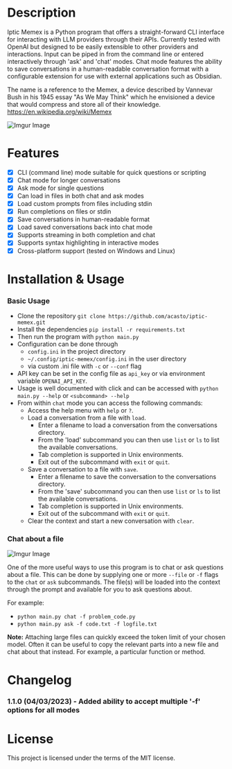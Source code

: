 # Description

Iptic Memex is a Python program that offers a straight-forward CLI interface for interacting with LLM providers through
their APIs. Currently tested with OpenAI but designed to be easily extensible to other providers and interactions. Input
can be piped in from the command line or entered interactively through 'ask' and 'chat' modes. Chat mode features the
ability to save conversations in a human-readable conversation format with a configurable extension for use with external
applications such as Obsidian.

The name is a reference to the Memex, a device described by Vannevar Bush in his 1945 essay "As We May Think" which he
envisioned a device that would compress and store all of their knowledge. https://en.wikipedia.org/wiki/Memex

![Imgur Image](https://i.imgur.com/XLJ4AuY.gif)

# Features

- [x] CLI (command line) mode suitable for quick questions or scripting
- [x] Chat mode for longer conversations
- [x] Ask mode for single questions 
- [x] Can load in files in both chat and ask modes
- [x] Load custom prompts from files including stdin
- [x] Run completions on files or stdin
- [x] Save conversations in human-readable format
- [x] Load saved conversations back into chat mode
- [x] Supports streaming in both completion and chat
- [x] Supports syntax highlighting in interactive modes
- [x] Cross-platform support (tested on Windows and Linux)

# Installation & Usage

### Basic Usage

- Clone the repository
`git clone https://github.com/acasto/iptic-memex.git`
- Install the dependencies
`pip install -r requirements.txt`
- Then run the program with `python main.py`
- Configuration can be done through
  - `config.ini` in the project directory
  - `~/.config/iptic-memex/config.ini` in the user directory
  - via custom .ini file with `-c` or `--conf` flag
- API key can be set in the config file as `api_key` or via environment variable `OPENAI_API_KEY`.
- Usage is well documented with click and can be accessed with `python main.py --help` or `<subcommand> --help`
- From within `chat` mode you can access the following commands: 
  - Access the help menu with `help` or `?`.
  - Load a conversation from a file with `load`.
    - Enter a filename to load a conversation from the conversations directory.
    - From the 'load' subcommand you can then use `list` or `ls` to list the available conversations.
    - Tab completion is supported in Unix environments.
    - Exit out of the subcommand with `exit` or `quit`.
  - Save a conversation to a file with `save`.
    - Enter a filename to save the conversation to the conversations directory.
    - From the 'save' subcommand you can then use `list` or `ls` to list the available conversations.
    - Tab completion is supported in Unix environments.
    - Exit out of the subcommand with `exit` or `quit`.
  - Clear the context and start a new conversation with `clear`.

### Chat about a file

![Imgur Image](https://i.imgur.com/XGxn7my.gif)

One of the more useful ways to use this program is to chat or ask questions about a file. This can be done by supplying
one or more `--file` or `-f` flags to the `chat` or `ask` subcommands. The file(s) will be loaded into the context 
through the prompt and available for you to ask questions about. 

For example:
- `python main.py chat -f problem_code.py`
- `python main.py ask -f code.txt -f logfile.txt`

**Note:** Attaching large files can quickly exceed the token limit of your chosen model. Often it can be useful to copy the 
relevant parts into a new file and chat about that instead. For example, a particular function or method. 

# Changelog

### 1.1.0 (04/03/2023) - Added ability to accept multiple '-f' options for all modes

# License

This project is licensed under the terms of the MIT license. 

